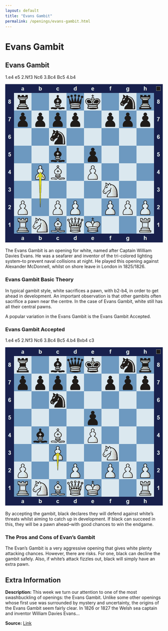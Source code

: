 ```yaml
---
layout: default
title: "Evans Gambit"
permalink: /openings/evans-gambit.html
---
```



# Evans Gambit



## Evans Gambit

1.e4 e5 2.Nf3 Nc6 3.Bc4 Bc5 4.b4

![Evans Gambit](../images/evans-gambit-1.png)

The Evans Gambit is an opening for white, named after Captain William Davies Evans. He was a seafarer and inventor of the tri-colored lighting system–to prevent naval collisions at night. He played this opening against Alexander McDonnell, whilst on shore leave in London in 1825/1826.

### Evans Gambit Basic Theory

In typical gambit style, white sacrifices a pawn, with b2-b4, in order to get ahead in development. An important observation is that other gambits often sacrifice a pawn near the centre. In the case of Evans Gambit, white still has all their central pawns.

A popular variation in the Evans Gambit is the Evans Gambit Accepted.

### Evans Gambit Accepted

1.e4 e5 2.Nf3 Nc6 3.Bc4 Bc5 4.b4 Bxb4 c3

![Evans Gambit Accepted](../images/evans-gambit-2.png)

By accepting the gambit, black declares they will defend against white’s threats whilst aiming to catch up in development. If black can succeed in this, they will be a pawn ahead–with good chances to win the endgame.

### The Pros and Cons of Evan’s Gambit

The Evan’s Gambit is a very aggressive opening that gives white plenty attacking chances. However, there are risks. For one, black can decline the gambit safely. Also, if white’s attack fizzles out, black will simply have an extra pawn.



## Extra Information
**Description:** This week we turn our attention to one of the most swashbuckling of openings: the Evans Gambit. Unlike some other openings whose first use was surrounded by mystery and uncertainty, the origins of the Evans Gambit seem fairly clear. In 1826 or 1827 the Welsh sea captain and inventor William Davies Evans...

**Source:** [Link](https://www.chess.com/article/view/the-evans-gambit-a-history)
